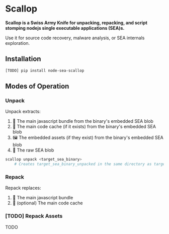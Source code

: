 # Scallop

**Scallop is a Swiss Army Knife for unpacking, repacking, and script stomping nodejs single executable applications (SEA)s.**

Use it for source code recovery, malware analysis, or SEA internals exploration.

## Installation

```bash
[TODO] pip install node-sea-scallop
```

## Modes of Operation

### Unpack

Unpack extracts:
1. 🤖 The main javascript bundle from the binary's embedded SEA blob
2. 💾 The main code cache (if it exists) from the binary's embedded SEA blob
3. 🖼️ The embedded assets (if they exist) from the binary's embedded SEA blob
4. 🥩 The raw SEA blob

```bash
scallop unpack <target_sea_binary>
    # Creates target_sea_binary_unpacked in the same directory as target_sea_binary
```

### Repack

Repack replaces:
1. 🤖 The main javascript bundle
2. 💾 (optional) The main code cache


### [TODO] Repack Assets

TODO